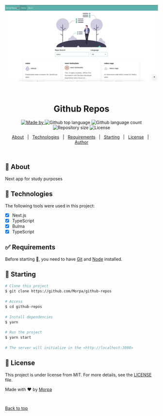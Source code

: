 <div align="center" id="top">
  <img src="./.github/app.png" alt="Github Repos" />

&#xa0;

  <!-- <a href="https://githubrepos.netlify.app">Demo</a> -->
</div>

<h1 align="center">Github Repos</h1>

<p align="center">
  <a href="https://www.linkedin.com/in/andremorpanini/" target="_blank" rel="noopener noreferrer">
    <img alt="Made by" src="https://img.shields.io/badge/made%20by-Morpa%20-%23FF9000">
  </a>
  <img alt="Github top language" src="https://img.shields.io/github/languages/top/Morpa/Github-repos?color=56BEB8">

  <img alt="Github language count" src="https://img.shields.io/github/languages/count/Morpa/Github-repos?color=56BEB8">

  <img alt="Repository size" src="https://img.shields.io/github/repo-size/Morpa/Github-repos?color=56BEB8">

  <img alt="License" src="https://img.shields.io/github/license/Morpa/Github-repos?color=56BEB8">

</p>

<!-- Status -->

<!-- <h4 align="center">
	🚧  Github Repos 🚀 Under construction...  🚧
</h4>

<hr> -->

<p align="center">
  <a href="#dart-about">About</a> &#xa0; | &#xa0;
  <a href="#rocket-technologies">Technologies</a> &#xa0; | &#xa0;
  <a href="#white_check_mark-requirements">Requirements</a> &#xa0; | &#xa0;
  <a href="#checkered_flag-starting">Starting</a> &#xa0; | &#xa0;
  <a href="#memo-license">License</a> &#xa0; | &#xa0;
  <a href="https://github.com/Morpa" target="_blank">Author</a>
</p>

<br>

## :dart: About

Next app for study purposes

## :rocket: Technologies

The following tools were used in this project:

- [x] Next.js
- [x] TypeScript
- [x] Bulma
- [x] TypeScript

## :white_check_mark: Requirements

Before starting :checkered_flag:, you need to have [Git](https://git-scm.com) and [Node](https://nodejs.org/en/) installed.

## :checkered_flag: Starting

```bash
# Clone this project
$ git clone https://github.com/Morpa/github-repos

# Access
$ cd github-repos

# Install dependencies
$ yarn

# Run the project
$ yarn start

# The server will initialize in the <http://localhost:3000>
```

## :memo: License

This project is under license from MIT. For more details, see the [LICENSE](LICENSE.md) file.

Made with :heart: by <a href="https://github.com/Morpa" target="_blank">Morpa</a>

&#xa0;

<a href="#top">Back to top</a>
